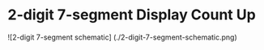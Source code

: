 # 2-digit 7-segment Display Count Up

![2-digit 7-segment schematic] (./2-digit-7-segment-schematic.png)
